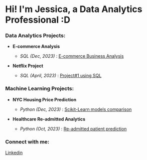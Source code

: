# Hi! I'm Jessica, a Data Analytics Professional :D

### Data Analytics Projects:

- <b> E-commerce Analysis </b>
  - *SQL (Dec, 2023)* : [E-commerce Business Analysis](https://github.com/eshentong/E-Commerce-Analysis/tree/main)

- <b>Netflix Project</b>
  - *SQL (April, 2023)* : [Project#1 using SQL](https://github.com/eshentong/AnalyticsProject-1/tree/main)

### Machine Learning Projects:

- <b> NYC Housing Price Prediction </b>
  - *Python (Dec, 2023)* : [Scikit-Learn models comparison](https://github.com/eshentong/NYC-HousingPricePrediction/tree/main)
 
- <b>Healthcare Re-admitted Analytics</b>
  - *Python (Oct, 2023)* : [Re-admitted patient prediction](https://github.com/eshentong/healthcare-readmission/tree/main)

 ### Connect with me:
[Linkedin](https://www.linkedin.com/in/jessicatong1/)

